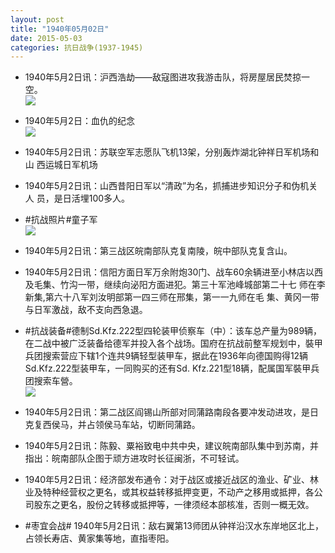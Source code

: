 ```yaml
---
layout: post
title: "1940年05月02日"
date: 2015-05-03
categories: 抗日战争(1937-1945)
---
```


<meta name="referrer" content="no-referrer" />

- 1940年5月2日讯：沪西浩劫——敌寇图进攻我游击队，将房屋居民焚掠一空。 <br/><img src="https://ww3.sinaimg.cn/large/aca367d8jw1errgzh0xbuj20ai0cdjsf.jpg" />

- 1940年5月2日：血仇的纪念 <br/><img src="https://ww4.sinaimg.cn/large/aca367d8jw1errbsi1n98j21150g9dkw.jpg" />

- 1940年5月2日讯：苏联空军志愿队飞机13架，分别轰炸湖北钟祥日军机场和山 西运城日军机场 

- 1940年5月2日讯：山西昔阳日军以“清政”为名，抓捕进步知识分子和伪机关人 员，是日活埋100多人。 

- #抗战照片#童子军 <br/><img src="https://ww1.sinaimg.cn/large/aca367d8gw1erpqznqtw5j20jg0dbab3.jpg" />

- 1940年5月2日讯：第三战区皖南部队克复南陵，皖中部队克复含山。 

- 1940年5月2日讯：信阳方面日军万余附炮30门、战车60余辆进至小林店以西 及毛集、竹沟一带，继续向泌阳方面进犯。第三十军池峰城部第二十七 师在李新集,第六十八军刘汝明部第一四三师在邢集，第一一九师在毛 集、黄冈一带与日军激战，敌不支向西急退。 

- #抗战装备#德制Sd.Kfz.222型四轮装甲侦察车（中）：该车总产量为989辆，在二战中被广泛装备给德军并投入各个战场。国府在抗战前整军规划中，裝甲兵团搜索营应下辖1个连共9辆轻型装甲车，据此在1936年向德国购得12辆Sd.Kfz.222型装甲车，一同购买的还有Sd. Kfz.221型18辆，配属国军裝甲兵团搜索车營。 <br/><img src="https://ww2.sinaimg.cn/large/aca367d8jw1erpoehqlc3j20ax0du3zz.jpg" />

- 1940年5月2日讯：第二战区阎锡山所部对同蒲路南段各要冲发动进攻，是日克复西侯马，并占领侯马车站，切断同蒲路。 

- 1940年5月2日讯：陈毅、粟裕致电中共中央，建议皖南部队集中到苏南，并指出：皖南部队企图于顽方进攻时长征闽浙，不可轻试。 

- 1940年5月2日讯：经济部发布通令：对于战区或接近战区的渔业、矿业、林业及特种经营权之更名，或其权益转移抵押变更，不动产之移用或抵押，各公司股东之更名，股份之转移或抵押等，一律须经本部核准，否则一概无效。 

- #枣宜会战# 1940年5月2日讯：敌右翼第13师团从钟祥沿汉水东岸地区北上，占领长寿店、黄家集等地，直指枣阳。 

